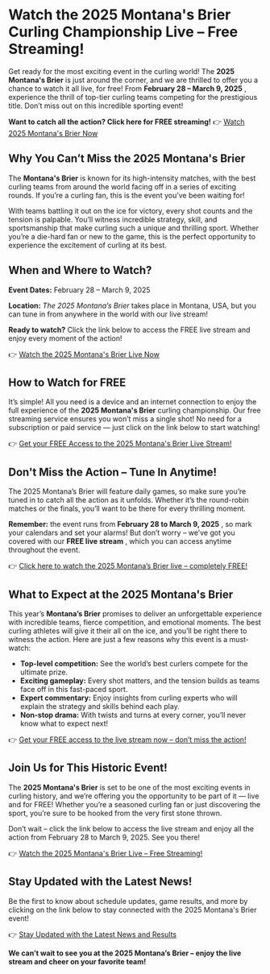 # Watch the 2025 Montana's Brier Curling Championship Live – Free Streaming!

Get ready for the most exciting event in the curling world! The **2025 Montana's Brier** is just around the corner, and we are thrilled to offer you a chance to watch it all live, for free! From **February 28 – March 9, 2025** , experience the thrill of top-tier curling teams competing for the prestigious title. Don’t miss out on this incredible sporting event!

**Want to catch all the action? Click here for FREE streaming!** 👉 [Watch 2025 Montana's Brier Now](https://tinyurl.com/livestreamfreeo?st=2025montanasbrier&si=gh)

## Why You Can’t Miss the 2025 Montana's Brier

The **Montana's Brier** is known for its high-intensity matches, with the best curling teams from around the world facing off in a series of exciting rounds. If you’re a curling fan, this is the event you’ve been waiting for!

With teams battling it out on the ice for victory, every shot counts and the tension is palpable. You’ll witness incredible strategy, skill, and sportsmanship that make curling such a unique and thrilling sport. Whether you’re a die-hard fan or new to the game, this is the perfect opportunity to experience the excitement of curling at its best.

## When and Where to Watch?

**Event Dates:** February 28 – March 9, 2025

**Location:** _The 2025 Montana’s Brier_ takes place in Montana, USA, but you can tune in from anywhere in the world with our live stream!

**Ready to watch?** Click the link below to access the FREE live stream and enjoy every moment of the action!

👉 [Watch the 2025 Montana's Brier Live Now](https://tinyurl.com/livestreamfreeo?st=2025montanasbrier&si=gh)

## How to Watch for FREE

It’s simple! All you need is a device and an internet connection to enjoy the full experience of the **2025 Montana's Brier** curling championship. Our free streaming service ensures you won’t miss a single shot! No need for a subscription or paid service — just click on the link below to start watching!

👉 [Get your FREE Access to the 2025 Montana's Brier Live Stream!](https://tinyurl.com/livestreamfreeo?st=2025montanasbrier&si=gh)

## Don't Miss the Action – Tune In Anytime!

The 2025 Montana’s Brier will feature daily games, so make sure you’re tuned in to catch all the action as it unfolds. Whether it’s the round-robin matches or the finals, you’ll want to be there for every thrilling moment.

**Remember:** the event runs from **February 28 to March 9, 2025** , so mark your calendars and set your alarms! But don’t worry – we’ve got you covered with our **FREE live stream** , which you can access anytime throughout the event.

👉 [Click here to watch the 2025 Montana’s Brier live – completely FREE!](https://tinyurl.com/livestreamfreeo?st=2025montanasbrier&si=gh)

## What to Expect at the 2025 Montana's Brier

This year’s **Montana’s Brier** promises to deliver an unforgettable experience with incredible teams, fierce competition, and emotional moments. The best curling athletes will give it their all on the ice, and you’ll be right there to witness the action. Here are just a few reasons why this event is a must-watch:

- **Top-level competition:** See the world’s best curlers compete for the ultimate prize.
- **Exciting gameplay:** Every shot matters, and the tension builds as teams face off in this fast-paced sport.
- **Expert commentary:** Enjoy insights from curling experts who will explain the strategy and skills behind each play.
- **Non-stop drama:** With twists and turns at every corner, you’ll never know what to expect next!

👉 [Get your FREE access to the live stream now – don’t miss the action!](https://tinyurl.com/livestreamfreeo?st=2025montanasbrier&si=gh)

## Join Us for This Historic Event!

The **2025 Montana's Brier** is set to be one of the most exciting events in curling history, and we’re offering you the opportunity to be part of it — live and for FREE! Whether you’re a seasoned curling fan or just discovering the sport, you’re sure to be hooked from the very first stone thrown.

Don’t wait – click the link below to access the live stream and enjoy all the action from February 28 to March 9, 2025. See you there!

👉 [Watch the 2025 Montana's Brier Live – Free Streaming!](https://tinyurl.com/livestreamfreeo?st=2025montanasbrier&si=gh)

## Stay Updated with the Latest News!

Be the first to know about schedule updates, game results, and more by clicking on the link below to stay connected with the 2025 Montana's Brier event!

👉 [Stay Updated with the Latest News and Results](https://tinyurl.com/livestreamfreeo?st=2025montanasbrier&si=gh)

**We can’t wait to see you at the 2025 Montana’s Brier – enjoy the live stream and cheer on your favorite team!**
